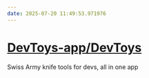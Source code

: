 ```yaml
---
date: 2025-07-20 11:49:53.971976
---
```


# [DevToys-app/DevToys](https://github.com/DevToys-app/DevToys)

Swiss Army knife tools for devs, all in one app